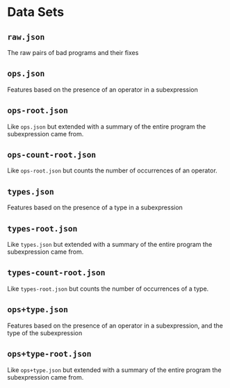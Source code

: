 Data Sets
=========

`raw.json`
----------
The raw pairs of bad programs and their fixes

`ops.json`
----------
Features based on the presence of an operator in a subexpression

`ops-root.json`
---------------
Like `ops.json` but extended with a summary of the entire program the subexpression came from.

`ops-count-root.json`
---------------
Like `ops-root.json` but counts the number of occurrences of an operator.

`types.json`
------------
Features based on the presence of a type in a subexpression

`types-root.json`
---------------
Like `types.json` but extended with a summary of the entire program the subexpression came from.

`types-count-root.json`
---------------
Like `types-root.json` but counts the number of occurrences of a type.

`ops+type.json`
----------
Features based on the presence of an operator in a subexpression, and the type of the subexpression

`ops+type-root.json`
---------------
Like `ops+type.json` but extended with a summary of the entire program the subexpression came from.
